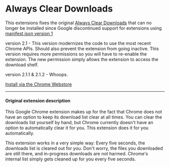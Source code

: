 # Always Clear Downloads
This extensions fixes the original [Always Clear Downloads](https://chrome.google.com/webstore/detail/cpbmgiffkljiglnpdbljhlenaikojapc) that can no longer be installed since Google discontinued support for extensions using [manifest.json version 1](https://developer.chrome.com/extensions/manifestVersion)

version 2.1 - This version modernizes the code to use the most recent Chrome APIs. Should also prevent the extension from going inactive. This version requires more permissions so you will have to re-enable the extension. The new permission simply allows the extension to access the download shelf.

version 2.1.1 & 2.1.2 - Whoops.

[Install via the Chrome Webstore](https://chrome.google.com/webstore/detail/always-clear-downloads-2/jcajchndfkmnaefkhoaoiagemplbfffn)

---

#### Original extension description

This Google Chrome extension makes up for the fact that Chrome does not have an option to keep its download list clear at all times. You can clear the downloads list yourself by hand, but Chrome currently doesn't have an option to automatically clear it for you. This extension does it for you automatically.

This extension works in a very simple way: Every five seconds, the downloads list is cleared out for you. Don't worry, the files you downloaded are still there, and in-progress downloads are not harmed. Chrome's internal list simply gets cleaned up for you every five seconds. 
